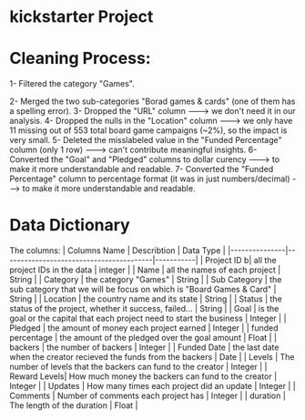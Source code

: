 # kickstarter Project

# Cleaning Process:
1- Filtered the category "Games".

2- Merged the two sub-categories "Borad games & cards" (one of them has a spelling error).
3- Dropped the "URL" column ---> we don't need it in our analysis.
4- Dropped the nulls in the "Location" column ---> we only have 11 missing out of 553 total board game campaigns (~2%), so the impact is very small.
5- Deleted the misslabeled value in the "Funded Percentage" column (only 1 row) ---> can't contribute meaningful insights.
6- Converted the "Goal" and "Pledged" columns to dollar curency ---> to make it more understandable and readable. 
7- Converted the "Funded Percentage" column to percentage format (it was in just numbers/decimal) ---> to make it more understandable and readable.


# Data Dictionary
The columns:
   | Columns Name  |              Describtion                | Data Type |
   |---------------|-----------------------------------------|-----------|
   | Project ID   b|  all the project IDs in the data        | integer   |
   | Name          |  all the names of each project          | String    |
   | Category      |   the category "Games"                  | String    |
   | Sub Category  |  the sub category that we will be focus on which is "Board Games & Card"   | String    |
   | Location      |  the country name and its state         | String    |
   | Status        |  the status of the project, whether it success, failed...    | String    |
   | Goal          | is the goal or the capital that each project need to start the business       | Integer   |
   | Pledged       | the amount of money each project earned | Integer   |
   | funded percentage | the amount of the pledged over the goal amount                          | Float     |
   | backers      | the number of backers                   | Integer   |
   | Funded Date  | the last date when the creator recieved the funds from the backers               | Date      |
   | Levels       | The number of levels that the backers can fund to the creator                  | Integer   |
   | Reward Levels| How much money the backers can fund to the creator                              | Integer   |
   | Updates      | How many times each project did an update | Integer |
   | Comments     | Number of comments each project has     | Integer   |
   | duration     | The length of the duration              | Float     |
